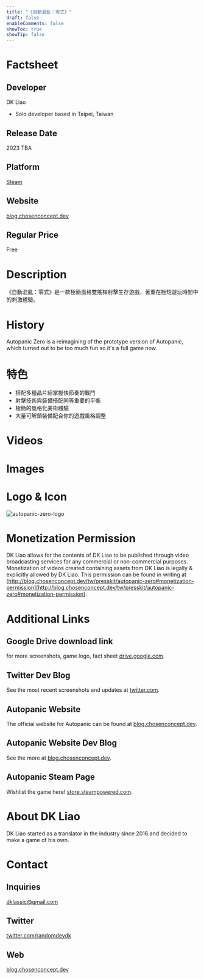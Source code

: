 ```yaml
---
title: "《自動混亂：零式》"
draft: false
enableComments: false
showToc: true
showTip: false
---
```


<!-- dummy.account@gmail.com -->
# Factsheet

## Developer

DK Liao

- Solo developer based in Taipei, Taiwan

## Release Date

2023 TBA

## Platform

[Steam](https://store.steampowered.com/app/1423670/)

## Website

[blog.chosenconcept.dev](https://blog.chosenconcept.dev/tw/games/autopanic-zero)

## Regular Price

Free

# Description

《自動混亂：零式》是一款極簡風格雙搖桿射擊生存遊戲，著重在極短遊玩時間中的刺激體驗。

# History

Autopanic Zero is a reimagining of the prototype version of Autopanic, which turned out to be too much fun so it's a full game now.

# 特色

- 搭配多種晶片組掌握快節奏的戰鬥
- 射擊技術與裝備搭配同等重要的平衡
- 極簡的風格化美術體驗
- 大量可解鎖裝備配合你的遊戲風格調整

# Videos

# Images

# Logo & Icon

![autopanic-zero-logo](/images/games/autopanic-zero/LibraryLogo_en.png)

<!-- # Selected Articles -->

# Monetization Permission

DK Liao allows for the contents of DK Liao to be published through video broadcasting services for any commercial or non-commercial purposes. Monetization of videos created containing assets from DK Liao is legally & explicitly allowed by DK Liao. This permission can be found in writing at [http://blog.chosenconcept.dev/tw/presskit/autopanic-zero#monetization-permission](http://blog.chosenconcept.dev/tw/presskit/autopanic-zero#monetization-permission).

# Additional Links

## Google Drive download link
for more screenshots, game logo, fact sheet [drive.google.com]().

## Twitter Dev Blog
See the most recent screenshots and updates at [twitter.com](https://www.twitter.com/randomdevdk).

## Autopanic Website
The official website for Autopanic can be found at [blog.chosenconcept.dev](https://blog.chosenconcept.dev/tw/games/autopanic-zero).

## Autopanic Website Dev Blog
See the more  at [blog.chosenconcept.dev](https://blog.chosenconcept.dev/tw/tags/autopanic-zero/).

## Autopanic Steam Page
Wishlist the game here! [store.steampowered.com](https://store.steampowered.com/app/1423670/).

<!-- ## Autopanic Soundtrack -->


<!-- ## Autopanic Credits
The full credits for Autopanic can be found at [blog.chosenconcept.dev](https://blog.chosenconcept.dev/games/autopanic). -->

# About DK Liao

DK Liao started as a translator in the industry since 2016 and decided to make a game of his own.

# Contact

## Inquiries

dklassic@gmail.com

## Twitter

[twitter.com/randomdevdk](https://www.twitter.com/randomdevdk)

## Web

[blog.chosenconcept.dev](https://blog.chosenconcept.dev/tw/games/)